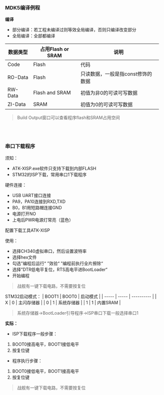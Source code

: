 <!--
 * @Date: 2024-05-28
 * @LastEditors: GoKo-Son626
 * @LastEditTime: 2024-05-31
 * @FilePath: \STM32_Study\基础篇\MDK5编译例程和串口下载程序.md
-->
### MDK5编译例程

**编译**
- 部分编译：若工程未编译过则等效全局编译，否则只编译改变部分
- 全局编译：全部都编译


| 数据类型 | 占用Flash or SRAM | 说明                              |
| -------- | ----------------- | --------------------------------- |
| Code     | Flash             | 代码                              |
| RO-Data  | Flash             | 只读数据，一般是指const修饰的数据 |
| RW-Data  | Flash and SRAM    | 初值为非0的可读可写数据           |
| ZI-Data  | SRAM              | 初值为0的可读可写数据             |

> Build Output窗口可以查看程序flash和SRAM占用空间

<br>
<br>

### 串口下载程序

须知：
- ATK-XISP.exe软件只支持下载到内部FLASH
- STM32的ISP下载，常用串口1下载程序

硬件连接：
- USB UART接口连接
- PA9，PA10连接到RXD,TXD
- B0，B1用短路帽连接GND
- 电源打开NO
- 上电后PWR电源灯常亮（蓝色）

配置下载工具ATK-XISP

使用：
- 选择CH340虚拟串口，然后设置波特率
- 选择hex文件
- 勾选”编程后运行“ ”效验“ ”编程前执行全片擦除“
- 选择”DTR低电平复位，RTS高电平进BootLoader“
- 开始编程

> 战舰有一键下载电路，不需要按复位

STM32启动模式：
| BOOT1 | BOOT0 | 启动模式   |
| ----- | ----- | ---------- |
| X     | 0     | 主闪存储器 |
| 0     | 1     | 系统存储器 |
| 1     | 1     | 内置SRAM   |

> 系统存储器->BootLoader引导程序->ISP串口下载一般选择串口1

**实际：**
- ISP下载程序一般步骤：
1. BOOT0接高电平，BOOT1接低电平
2. 按复位键
- 程序执行步骤：
1. BOOT0接低电平，BOOT1接高电平
2. 按复位键

> 战舰有一键下载电路，不需要按复位
